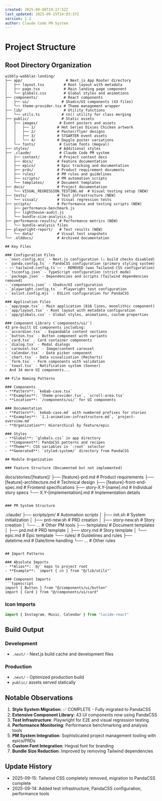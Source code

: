 ```yaml
---
created: 2025-09-08T19:17:52Z
last_updated: 2025-09-15T14:03:37Z
version: 1.2
author: Claude Code PM System
---
```


# Project Structure

## Root Directory Organization

```
wibbly-wobblaz-landing/
├── app/                    # Next.js App Router directory
│   ├── layout.tsx         # Root layout with metadata
│   ├── page.tsx           # Main landing page component
│   └── globals.css        # Global styles and animations
├── components/            # React components
│   ├── ui/               # Shadcn/UI components (43 files)
│   └── theme-provider.tsx # Theme management wrapper
├── lib/                   # Utility functions
│   └── utils.ts          # cn() utility for class merging
├── public/               # Static assets
│   ├── images/          # Event posters and assets
│   │   ├── 1/          # Hot Series Dixies Chicken artwork
│   │   ├── 2/          # Poster/flyer designs
│   │   ├── 3/          # STGARTER event assets
│   │   └── 4/          # Dayglo poster variations
│   └── fonts/           # Custom fonts (Hegval)
├── styles/              # Additional styles
├── .claude/             # Claude Code PM system
│   ├── context/         # Project context docs
│   ├── docs/           # Feature documentation
│   ├── epics/          # Epic tracking and documentation
│   ├── prds/           # Product requirement documents
│   ├── rules/          # PM rules and guidelines
│   ├── scripts/        # PM automation scripts
│   └── templates/      # Document templates
├── docs/               # Project documentation
│   └── VISUAL_REGRESSION_TESTING.md  # Visual testing setup (NEW)
├── tests/              # Test infrastructure (NEW)
│   └── visual/         # Visual regression tests
├── scripts/            # Performance and testing scripts (NEW)
│   ├── performance-benchmark.js
│   ├── lighthouse-audit.js
│   └── bundle-size-analysis.js
├── performance-results/ # Performance metrics (NEW)
│   └── bundle-analysis files
├── playwright-report/   # Test results (NEW)
│   └── data/           # Visual test snapshots
└── .olddocs/           # Archived documentation

## Key Files

### Configuration Files
- `next.config.mjs` - Next.js configuration (⚠️ build checks disabled)
- `panda.config.ts` - PandaCSS configuration (primary styling system)
- ~~`tailwind.config.ts`~~ - REMOVED (was Tailwind CSS configuration)
- `tsconfig.json` - TypeScript configuration (strict mode)
- `package.json` - Dependencies and scripts (Tailwind dependencies removed)
- `components.json` - Shadcn/UI configuration
- `playwright.config.ts` - Playwright test configuration
- `eslint.config.mjs` - ESLint configuration for PandaCSS

### Application Files
- `app/page.tsx` - Main application (816 lines, monolithic component)
- `app/layout.tsx` - Root layout with metadata configuration
- `app/globals.css` - Global styles, animations, custom properties

### Component Library (`components/ui/`)
43 pre-built UI components including:
- `accordion.tsx` - Expandable content sections
- `button.tsx` - Button component with variants
- `card.tsx` - Card container components
- `dialog.tsx` - Modal dialogs
- `carousel.tsx` - Image/content carousel
- `calendar.tsx` - Date picker component
- `chart.tsx` - Data visualization (Recharts)
- `form.tsx` - Form components with validation
- `toast.tsx` - Notification system (Sonner)
- And 34 more UI components...

## File Naming Patterns

### Components
- **Pattern**: `kebab-case.tsx`
- **Examples**: `theme-provider.tsx`, `scroll-area.tsx`
- **Location**: `/components/ui/` for UI components

### Documentation
- **Pattern**: `kebab-case.md` with numbered prefixes for stories
- **Examples**: `1.1-animation-infrastructure.md`, `project-overview.md`
- **Organization**: Hierarchical by feature/epic

### Styles
- **Global**: `globals.css` in app directory
- **Component**: PandaCSS patterns and recipes
- **Theme**: CSS variables in `:root` selector
- **Generated**: `styled-system/` directory from PandaCSS

## Module Organization

### Feature Structure (Documented but not implemented)
```
docs/stories/[feature]/
├── [feature]-prd.md           # Product requirements
├── [feature]-architecture.md   # Technical design
├── [feature]-front-end-spec.md # Frontend specifications
├── story-X.Y-[name].md        # Individual story specs
└── X.Y-[implementation].md    # Implementation details
```

### PM System Structure
```
.claude/
├── scripts/pm/          # Automation scripts
│   ├── init.sh         # System initialization
│   ├── prd-new.sh      # PRD creation
│   ├── story-new.sh    # Story creation
│   └── ...             # Other PM tools
├── templates/          # Document templates
│   ├── prd.md         # PRD template
│   ├── story.md       # Story template
│   └── epic.md        # Epic template
└── rules/             # Guidelines and rules
    ├── datetime.md    # Date/time handling
    └── ...           # Other rules
```

## Import Patterns

### Absolute Imports
- **Alias**: `@/` maps to project root
- **Example**: `import { cn } from "@/lib/utils"`

### Component Imports
```typescript
import { Button } from "@/components/ui/button"
import { Card } from "@/components/ui/card"
```

### Icon Imports
```typescript
import { Instagram, Music, Calendar } from "lucide-react"
```

## Build Output

### Development
- `.next/` - Next.js build cache and development files

### Production
- `.next/` - Optimized production build
- `public/` assets served statically

## Notable Observations

1. **Style System Migration**: ✅ COMPLETE - Fully migrated to PandaCSS
2. **Extensive Component Library**: 43 UI components now using PandaCSS
3. **Test Infrastructure**: Playwright for E2E and visual regression testing
4. **Performance Monitoring**: Performance benchmarking and analysis tools
5. **PM System Integration**: Sophisticated project management tooling with epics/PRDs
6. **Custom Font Integration**: Hegval font for branding
7. **Bundle Size Reduction**: Improved by removing Tailwind dependencies

## Update History
- 2025-09-15: Tailwind CSS completely removed, migration to PandaCSS complete
- 2025-09-14: Added test infrastructure, PandaCSS configuration, performance tools